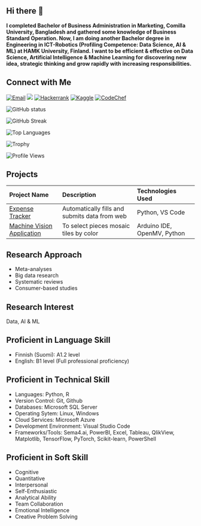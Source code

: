 ## Hi there 👋

**I completed Bachelor of Business Administration in Marketing, Comilla University, Bangladesh and gathered some knowledge of Business Standard Operation. Now, I am doing another Bachelor degree in Engineering in ICT-Robotics (Profiling Competence: Data Science, AI & ML) at HAMK University, Finland. I want to be efficient & effective on Data Science, Artificial Intelligence & Machine Learning for discovering new idea, strategic thinking and grow rapidly with increasing responsibilities.**

## Connect with Me
[![Email](https://img.shields.io/badge/-blue?style=flat&logo=mail)](mailto:jahid.islam@zohomail.com)
[![](https://img.shields.io/badge/-linkedin-0077B5?logo=Linkedin&logoColor=white)](https://www.linkedin.com/in/jahidulislamin/)
[![Hackerrank](https://img.shields.io/badge/-Hackerrank-1DA1F2?logo=hackerrank&logoColor=white)](https://www.hackerrank.com/profile/jahidulislam2636)
[![Kaggle](https://img.shields.io/badge/-Kaggle-1DA1F2?logo=Kaggle&logoColor=white)](https://www.kaggle.com/jahid0)
[![CodeChef](https://img.shields.io/badge/-CodeChef-1DA1F2?logo=CodeChef&logoColor=white)](https://www.codechef.com/users/jahidcode)

![GitHub status](https://github-readme-stats.vercel.app/api?username=jahid-github&show_icons=true&theme=radical)

![GitHub Streak](https://streak-stats.demolab.com/?user=jahid-github&theme=radical)

![Top Languages](https://github-readme-stats.vercel.app/api/top-langs/?username=jahid-github&layout=compact&theme=radical)

![Trophy](https://github-profile-trophy.vercel.app/?username=jahid-github&theme=onestar)

![Profile Views](https://komarev.com/ghpvc/?username=jahid-github&color=blue)

## Projects
| Project Name       | Description                                   | Technologies Used |
|:-------------------|:--------------------------------------       |:-------------------|
| [Expense Tracker](https://github.com/jahid-github/RPA-Expense-Tracker)    | Automatically fills and submits data from web | Python, VS Code   |
| [Machine Vision Application](https://github.com/jahid-github/A-machine-vision-application-with-Arduino-Nicla-Vision-to-select-pieces-mosaic-tiles-by-color) | To select pieces mosaic tiles by color| Arduino IDE, OpenMV, Python |

## Research Approach
- Meta-analyses
- Big data research 
- Systematic reviews
- Consumer-based studies
  
## Research Interest
Data, AI & ML

## Proficient in Language Skill
- Finnish (Suomi): A1.2 level
- English: B1 level (Full professional proficiency)

## Proficient in Technical Skill
- Languages: Python, R
- Version Control: Git, Github
- Databases: Microsoft SQL Server 
- Operating Sytem: Linux, Windows
- Cloud Services: Microsoft Azure
- Development Environment: Visual Studio Code
- Frameworks/Tools: Sema4.ai, PowerBI, Excel, Tableau, QlikView, Matplotlib, TensorFlow, PyTorch, Scikit-learn, PowerShell
  
## Proficient in Soft Skill
- Cognitive
- Quantitative
- Interpersonal
- Self-Enthusiastic
- Analytical Ability
- Team Collaboration 
- Emotional Intelligence
- Creative Problem Solving 
